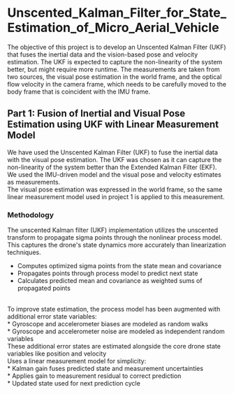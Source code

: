 # Unscented_Kalman_Filter_for_State_Estimation_of_Micro_Aerial_Vehicle

The objective of this project is to develop an Unscented Kalman Filter (UKF) that fuses the inertial data and the
vision-based pose and velocity estimation. The UKF is expected to capture the non-linearity of the system better,
but might require more runtime. The measurements are taken from two sources, the visual pose estimation in the
world frame, and the optical flow velocity in the camera frame, which needs to be carefully moved to the body frame
that is coincident with the IMU frame.

## Part 1: Fusion of Inertial and Visual Pose Estimation using UKF with Linear Measurement Model
We have used the Unscented Kalman Filter (UKF) to fuse the inertial data with the visual pose estimation. The
UKF was chosen as it can capture the non-linearity of the system better than the Extended Kalman Filter (EKF).
We used the IMU-driven model and the visual pose and velocity estimates as measurements.<br>
The visual pose estimation was expressed in the world frame, so the same linear measurement model used in project
1 is applied to this measurement.

### Methodology
The unscented Kalman filter (UKF) implementation utilizes the unscented transform to propagate sigma points through the nonlinear process model. This captures the drone's state dynamics more accurately than linearization techniques. <br>
  * Computes optimized sigma points from the state mean and covariance <br>
  * Propagates points through process model to predict next state <br>
  * Calculates predicted mean and covariance as weighted sums of propagated points
<br>
To improve state estimation, the process model has been augmented with additional error state variables: <br>
  * Gyroscope and accelerometer biases are modeled as random walks <br>
  * Gyroscope and accelerometer noise are modeled as independent random variables <br>
These additional error states are estimated alongside the core drone state variables like position and velocity
<br>
Uses a linear measurement model for simplicity:<br>
  * Kalman gain fuses predicted state and measurement uncertainties<br>
  * Applies gain to measurement residual to correct prediction<br>
  * Updated state used for next prediction cycle<br>
  
